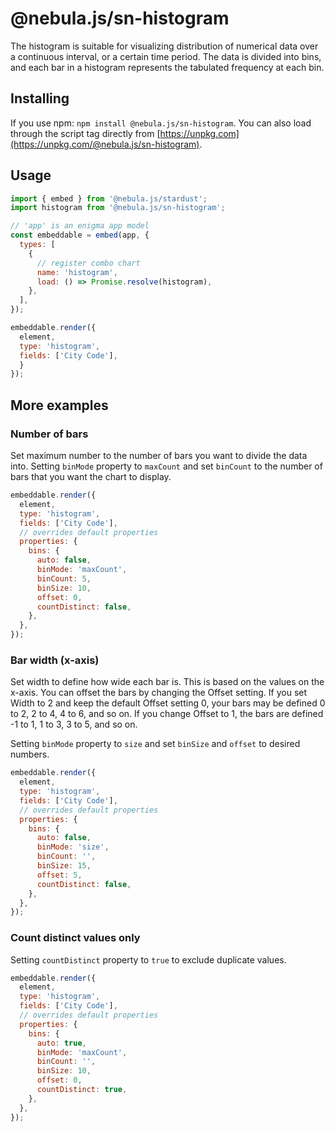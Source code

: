 # @nebula.js/sn-histogram

The histogram is suitable for visualizing distribution of numerical data over a continuous interval, or a certain time period. The data is divided into bins, and each bar in a histogram represents the tabulated frequency at each bin.

## Installing

If you use npm: `npm install @nebula.js/sn-histogram`. You can also load through the script tag directly from [https://unpkg.com](https://unpkg.com/@nebula.js/sn-histogram).

## Usage

<!-- ![image info](./assets/sn-histogram-chart.png)-->

```js
import { embed } from '@nebula.js/stardust';
import histogram from '@nebula.js/sn-histogram';

// 'app' is an enigma app model
const embeddable = embed(app, {
  types: [
    {
      // register combo chart
      name: 'histogram',
      load: () => Promise.resolve(histogram),
    },
  ],
});

embeddable.render({
  element,
  type: 'histogram',
  fields: ['City Code'],
  }
});
```

## More examples

### Number of bars

Set maximum number to the number of bars you want to divide the data into. Setting `binMode` property to `maxCount` and set `binCount` to the number of bars that you want the chart to display.

<!-- ![image info](./assets/sn-histogram-chart-max-count.png)-->

```js
embeddable.render({
  element,
  type: 'histogram',
  fields: ['City Code'],
  // overrides default properties
  properties: {
    bins: {
      auto: false,
      binMode: 'maxCount',
      binCount: 5,
      binSize: 10,
      offset: 0,
      countDistinct: false,
    },
  },
});
```

### Bar width (x-axis)

Set width to define how wide each bar is. This is based on the values on the x-axis. You can offset the bars by changing the Offset setting. If you set Width to 2 and keep the default Offset setting 0, your bars may be defined 0 to 2, 2 to 4, 4 to 6, and so on. If you change Offset to 1, the bars are defined -1 to 1, 1 to 3, 3 to 5, and so on.

Setting `binMode` property to `size` and set `binSize` and `offset` to desired numbers.

<!-- ![image info](./assets/sn-histogram-chart-bar-width.png)-->

```js
embeddable.render({
  element,
  type: 'histogram',
  fields: ['City Code'],
  // overrides default properties
  properties: {
    bins: {
      auto: false,
      binMode: 'size',
      binCount: '',
      binSize: 15,
      offset: 5,
      countDistinct: false,
    },
  },
});
```

### Count distinct values only

Setting `countDistinct` property to `true` to exclude duplicate values.

<!-- ![image info](./assets/sn-histogram-chart-count-distinct.png)-->

```js
embeddable.render({
  element,
  type: 'histogram',
  fields: ['City Code'],
  // overrides default properties
  properties: {
    bins: {
      auto: true,
      binMode: 'maxCount',
      binCount: '',
      binSize: 10,
      offset: 0,
      countDistinct: true,
    },
  },
});
```
